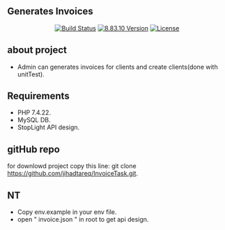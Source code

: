 ## Generates Invoices 

<p align="center">
<a href="https://travis-ci.org/laravel/framework"><img src="https://travis-ci.org/laravel/framework.svg" alt="Build Status"></a>
<a href="https://packagist.org/packages/laravel/framework?query=laravel%208#v8.83.10"><img src="https://img.shields.io/packagist/v/laravel/framework" alt=" 8.83.10 Version"></a>
<a href="https://packagist.org/packages/laravel/framework"><img src="https://img.shields.io/packagist/l/laravel/framework" alt="License"></a>
</p>

## about project

- Admin can generates invoices for clients and create clients(done with unitTest).


## Requirements
- PHP 7.4.22.
- MySQL DB.
- StopLight API design.

## gitHub repo

for downlowd project copy this line:
git clone https://github.com/jihadtareq/InvoiceTask.git.

## NT
- Copy env.example in your env file.
- open " invoice.json " in root  to get api design.
